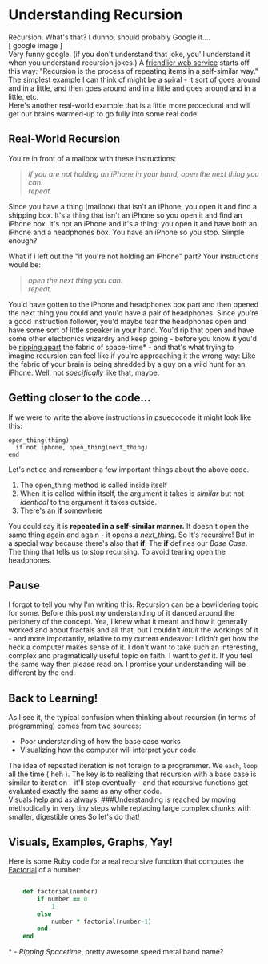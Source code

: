 # Understanding Recursion

Recursion. What's that? I dunno, should probably Google it….  
[ google image ]  
Very funny google. (if you don't understand that joke, you'll understand it when you understand recursion jokes.) A [friendlier web service](http://en.wikipedia.org/wiki/Recursion) starts off this way: "Recursion is the process of repeating items in a self-similar way." The simplest example I can think of might be a spiral - it sort of goes around and in a little, and then goes around and in a little and goes around and in a little, etc.  
Here's another real-world example that is a little more procedural and will get our brains warmed-up to go fully into some real code:

## Real-World Recursion

You're in front of a mailbox with these instructions:   
>*if you are not holding an iPhone in your hand, open the next thing you can.  
repeat.*

Since you have a thing (mailbox) that isn't an iPhone, you open it and find a shipping box. It's a thing that isn't an iPhone so you open it and find an iPhone box. It's not an iPhone and it's a thing: you open it and have both an iPhone and a headphones box. You have an iPhone so you stop. Simple enough?

What if i left out the "if you're not holding an iPhone" part? Your instructions would be:  
>*open the next thing you can.  
repeat.*

You'd have gotten to the iPhone and headphones box part and then opened the next thing you could and you'd have a pair of headphones. Since you're a good instruction follower, you'd maybe tear the headphones open and have some sort of little speaker in your hand. You'd rip that open and have some other electronics wizardry and keep going - before you know it you'd be [ripping apart](http://en.wikipedia.org/wiki/Big_Rip) the fabric of space-time\* - and that's what trying to imagine recursion can feel like if you're approaching it the wrong way: Like the fabric of your brain is being shredded by a guy on a wild hunt for an iPhone. Well, not *specifically* like that, maybe.

## Getting closer to the code...

If we were to write the above instructions in psuedocode it might look like this:

```
open_thing(thing)
  if not iphone, open_thing(next_thing)
end
```

Let's notice and remember a few important things about the above code.  

1. The open_thing method is called inside itself
2. When it is called within itself, the argument it takes is *similar* but not *identical* to the argument it takes outside.
3. There's an **if** somewhere

You could say it is **repeated in a self-similar manner.** It doesn't open the same thing again and again - it opens a *next_thing*. So It's recursive! But in a special way because there's also that **if**. The **if** defines our *Base Case*. The thing that tells us to stop recursing. To avoid tearing open the headphones.

## Pause

I forgot to tell you why I'm writing this. Recursion can be a bewildering topic for some. Before this post my understanding of it danced around the periphery of the concept. Yea, I knew what it meant and how it generally worked and about fractals and all that, but I couldn't *intuit* the workings of it - and more importantly, relative to my current endeavor: I didn't get how the heck a computer makes sense of it. I don't want to take such an interesting, complex and pragmatically useful topic on faith. I want to *get* it. If you feel the same way then please read on. I promise your understanding will be different by the end. 

## Back to Learning!

As I see it, the typical confusion when thinking about recursion (in terms of programming) comes from two sources: 

- Poor understanding of how the base case works
- Visualizing how the computer will interpret your code

The idea of repeated iteration is not foreign to a programmer. We `each`, `loop`  all the time ( heh ). The key is to realizing that recursion with a base case is similar to iteration - it'll stop eventually - and that recursive functions get evaluated exactly the same as any other code.  
Visuals help and as always: 
###Understanding is reached by moving methodically in very tiny steps while replacing large complex chunks with smaller, digestible ones 
So let's do that!

## Visuals, Examples, Graphs, Yay!

Here is some Ruby code for a real recursive function that computes the [Factorial](http://mathworld.wolfram.com/Factorial.html) of a number:

``` ruby

	def factorial(number)
		if number == 0
			1
		else
			number * factorial(number-1)
		end
	end

```


















\* - *Ripping Spacetime*, pretty awesome speed metal band name?
 